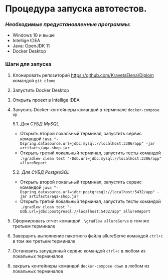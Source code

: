 # Процедура запуска автотестов.

### *Необходимые предустановленные программы:*
* Windows 10 и выше
* Intellige IDEA
* Java: OpenJDK 11
* Docker Desktop

 ### Шаги для запуска
 1. Клонировать репозиторий https://github.com/KravetsElena/Diplom  командой ```git clone```
 2. Запустить Docker Desktop
 3. Открыть проект в Intellige IDEA
 4. Запусить Docker-контейнеры командой в терминале ```docker-compose up```
    
    5.1. *Для СУБД MySQL*
    * Открыть второй локальный терминал, запустить сервис командой ```java "-Dspring.datasource.url=jdbc:mysql://localhost:3306/app" -jar artifacts/aqa-shop.jar```
    * Открыть третий локальный терминал, запустить тесты командой ```.\gradlew clean test "-Ddb.url=jdbc:mysql://localhost:3306/app" allureReport```
    
    5.2. *Для СУБД PostgreSQL*
    * Открыть второй локальный терминал, запустить сервис командой ```java "-Dspring.datasource.url=jdbc:postgresql://localhost:5432/app" -jar artifacts/aqa-shop.jar ```
    * Открыть третий локальный терминал, запустить тесты командой ```./gradlew clean test "-Ddb.url=jdbc:postgresql://localhost:5432/app" allureReport```
  
  6. Сформировать отчет командой ```.\gradlew allureServe```   в том же третьем терминале
  7. Завершить выполнение пакетного файла allureServe командой ```ctrl+c``` в том же третьем терминале
  8. Остановить запущенный сервис командой ```ctrl+c``` в любом из локальных терминалов
  9. закрыть контейнеры командой ```docker-compose down``` в любом из локальных терминалов
      
